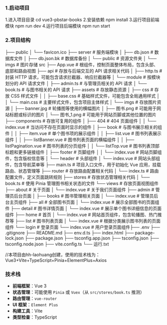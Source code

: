 ### 1.启动项目

1.进入项目目录
cd vue3-pbstar-books
2.安装依赖
npm install
3.运行项目前端模块
npm run dev
4.运行项目后端模块
npm run start

### 2.项目结构
├── public
│   └── favicon.ico
├── server 				# 服务端模块
│   ├── db.json			# 数据库文件
│   ├── db.json.bk		# 数据库备份
│   └── public			# 资源文件夹
│       └── imgs			# 图片存储
src
├── App.vue                # 根组件，控制页面整体布局，包含头部、底部和路由视图
├── api                    # 存放与后端交互的 API 请求相关代码
│   ├── http.ts            # 封装 HTTP 请求，可能包含请求拦截器、响应拦截器等
│   └── module             # 按模块划分的 API 请求文件
│       ├── admin.ts       # 与管理员相关的 API 请求
│       └── book.ts        # 与图书相关的 API 请求
├── assets                 # 存放静态资源
│   ├── css                # 存放 CSS 样式文件
│   │   ├── base.css       # 基础样式文件，可能包含全局通用样式
│   │   └── main.css       # 主要样式文件，包含项目主体样式
│   └── imgs               # 存放图片资源
│       ├── banner.jpg     # 轮播图等使用的横幅图片
│       ├── 图书.png       # 可能用于网站标题或标识的图片
│       └── 图书_1.png     # 可能用于网站页脚或其他位置的图片
├── components             # 存放可复用的组件
│   ├── 404                # 404 页面组件
│   │   └── index.vue      # 当访问不存在页面时显示的组件
│   ├── book               # 与图书展示相关的组件
│   │   ├── item.vue       # 单个图书项的展示组件
│   │   ├── list.vue       # 图书列表展示组件
│   │   ├── listBanner.vue # 图书列表页面的横幅组件
│   │   ├── listPagination.vue # 图书列表的分页组件
│   │   └── listTop.vue    # 图书列表顶部标题和更多链接组件
│   ├── footer             # 页脚组件
│   │   └── index.vue      # 网站页脚组件，包含版权信息等
│   └── header             # 头部组件
│       └── index.vue      # 网站头部组件，包含导航菜单等
├── main.ts                # 项目入口文件，用于初始化 Vue 应用，挂载路由、状态管理等
├── router                 # 存放路由配置相关代码
│   └── index.ts           # 路由配置文件，定义页面跳转规则
├── stores                 # 存放状态管理相关代码
│   └── book.ts            # 使用 Pinia 管理图书相关状态的文件
└── views                  # 存放页面视图组件
    ├── about              # 关于页面
    │   └── index.vue      # 关于我们页面组件
    ├── admin              # 管理员后台页面
    │   ├── books          # 图书管理相关页面
    │   └── index.vue      # 管理员后台主页组件
    ├── all                # 全部图书页面
    │   └── index.vue      # 展示全部图书的页面组件
    ├── detail             # 图书详情页面
    │   └── index.vue      # 展示单个图书详细信息的页面组件
    ├── home               # 首页
    │   └── index.vue      # 网站首页组件，包含轮播图、热门推荐等
    ├── list               # 图书列表页面
    │   └── index.vue      # 根据分类展示图书列表的页面组件
    └── login              # 登录页面
        └── index.vue      # 用户登录页面组件├── .env
├── .gitignore
├── README.md
├── env.d.ts
├── index.html
├── package-lock.json
├── package.json
├── tsconfig.app.json
├── tsconfig.json
├── tsconfig.node.json
├── vite.config.ts
└── 运行.txt


//本项目由hh-laohuang创建，使用的技术栈为：Vue3+Vite+TypeScript+Pinia+ElementPlus+Axios

### 技术栈
- **前端框架**：Vue 3
- **状态管理**：可能使用 `Pinia` 或 `Vuex`（从 `src/stores/book.ts` 推测）
- **路由管理**：`vue-router`
- **UI 框架**：`Element Plus`
- **构建工具**：Vite
- **类型检查**：TypeScript
